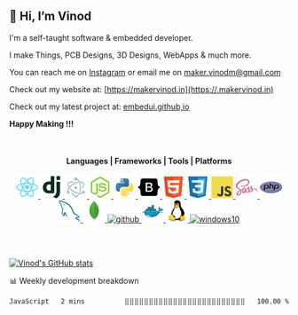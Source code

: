 ## 👋 Hi, I’m Vinod

I'm a self-taught software & embedded developer.  

I make Things, PCB Designs, 3D Designs, WebApps & much more.

You can reach me on [Instagram](instagram.com/maker.vinod) or email me on maker.vinodm@gmail.com

Check out my website at: [https://makervinod.in](https://.makervinod.in)

Check out my latest project at: [embedui.github,io](https://embedui.github.io)


**Happy Making !!!**

<br>

<h4 align="center">Languages | Frameworks | Tools | Platforms</h4>

<p align="center">
  <a href="https://pt-br.reactjs.org/" target="_blank">
		<img 
			src="https://raw.githubusercontent.com/devicons/devicon/master/icons/react/react-original.svg" alt="react" width="40" height="40" />
	</a>
	<a href="https://www.djangoproject.com/" target="_blank">
		<img src="https://raw.githubusercontent.com/devicons/devicon/master/icons/django/django-plain.svg" alt="django" width="40" height="40" />
	</a>
	<a href="https://www.electronjs.org/" target="_blank">
		<img src="https://raw.githubusercontent.com/devicons/devicon/master/icons/electron/electron-original.svg" alt="electron" width="40" height="40" />
	</a>
	<a href="https://nodejs.org/en/" target="_blank">
		<img src="https://raw.githubusercontent.com/devicons/devicon/master/icons/nodejs/nodejs-original.svg" alt="nodejs" width="40" height="40" />
	</a>
	<a href="https://www.python.org/" target="_blank">
 		<img src="https://raw.githubusercontent.com/devicons/devicon/master/icons/python/python-original.svg" alt="python" width="40" height="40" />
	</a>
	<a href="https://getbootstrap.com" target="_blank">
  	<img src="https://raw.githubusercontent.com/devicons/devicon/master/icons/bootstrap/bootstrap-plain.svg" alt="bootstrap" width="40" height="40" />
	</a>
  <a href="https://www.w3.org/html/" target="_blank">
  	<img src="https://raw.githubusercontent.com/devicons/devicon/master/icons/html5/html5-original.svg" alt="html5" width="40" height="40" />
	</a>
	<a href="https://www.w3schools.com/css/" target="_blank">
		<img src="https://raw.githubusercontent.com/devicons/devicon/master/icons/css3/css3-original.svg" alt="css3" width="40" height="40" />
	</a>
  <a href="https://developer.mozilla.org/en-US/docs/Web/JavaScript" target="_blank">
  	<img src="https://raw.githubusercontent.com/devicons/devicon/master/icons/javascript/javascript-original.svg" alt="javascript" width="40" height="40" />
	</a>
 	<a href="https://sass-lang.com/" target="_blank">
  	<img src="https://raw.githubusercontent.com/devicons/devicon/master/icons/sass/sass-original.svg" alt="sass" width="40" height="40" />
	</a>
	<a href="https://www.electronjs.org/" target="_blank">
  	<img src="https://raw.githubusercontent.com/devicons/devicon/master/icons/php/php-original.svg" alt="electron" width="40" height="40" />
	</a>
	<a href="https://www.mysql.com/" target="_blank">
  	<img src="https://raw.githubusercontent.com/devicons/devicon/master/icons/mysql/mysql-original.svg" alt="mysql" width="40" height="40" />
  </a>
  <a href="https://www.mongodb.com/" target="_blank">
  	<img src="https://raw.githubusercontent.com/devicons/devicon/master/icons/mongodb/mongodb-original.svg" alt="mongodb" width="40" height="40" />
  </a>
	<a href="https://github.com/" target="_blank">
		<img src="https://www.vectorlogo.zone/logos/github/github-icon.svg" alt="github" width="40" height="40" />
	</a>
	<a href="https://www.docker.com" target="_blank">
	<img src="https://raw.githubusercontent.com/devicons/devicon/master/icons/docker/docker-original.svg" alt="docker" width="40" height="40" />
	</a>
	<a href="https://www.linux.org/" target="_blank">
		<img src="https://raw.githubusercontent.com/devicons/devicon/master/icons/linux/linux-original.svg" alt="linux" width="40" height="40" />
  </a>
  <a href="https://pt.wikipedia.org/wiki/Microsoft_Windows" target="_blank">
  	<img src="https://upload.wikimedia.org/wikipedia/commons/thumb/5/5f/Windows_logo_-_2012.svg/88px-Windows_logo_-_2012.svg.png" alt="windows10" width="40" height="40" />
  </a>
</p>

<br><br>

[![Vinod's GitHub stats](https://github-readme-stats.vercel.app/api?username=makervinod)](https://github.com/makervinod/github-readme-stats)

<!-- [![Top Langs](https://github-readme-stats.vercel.app/api/top-langs/?username=makervinod)](https://github.com/makervinod/github-readme-stats) -->

📊 Weekly development breakdown
<!--START_SECTION:waka-->

```txt
JavaScript   2 mins          ⣿⣿⣿⣿⣿⣿⣿⣿⣿⣿⣿⣿⣿⣿⣿⣿⣿⣿⣿⣿⣿⣿⣿⣿⣿   100.00 %
```

<!--END_SECTION:waka-->



<!-- [![Vinod's wakatime stats](https://github-readme-stats.vercel.app/api/wakatime?username=makervinod)](https://github.com/makervinod/github-readme-stats) -->


<!---
makervinod/makervinod is a ✨ special ✨ repository because its `README.md` (this file) appears on your GitHub profile.
You can click the Preview link to take a look at your changes.
--->
